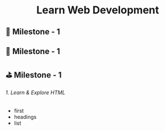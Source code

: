 <h1 align="center"> Learn Web Development </h1>


## 🎯 Milestone - 1
## 🏁 Milestone - 1
## ⛳ Milestone - 1

<h6>1. Learn & Explore HTML </h6>

- first
- headings
- list
 
